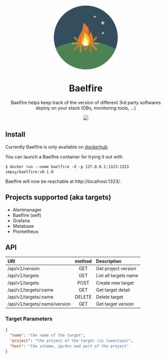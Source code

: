 <p align="center">
  <img src="./docs/logo.svg" height="200">
  <h1 align="center">Baelfire</h1>
  <p align="center">Baelfire helps keep track of the version of different 3rd party softwares deploy on your stack (DBs, monitoring tools, ...)<p>
  <p align="center">
    <a href="https://github.com/Impsy/baelfire/blob/master/LICENSE">
      <img src="https://img.shields.io/badge/License-Apache%202.0-g.svg" />
    </a>
  </p>
</p>

## Install

Currently Baelfire is only available on [dockerhub](https://hub.docker.com/r/impsy/baelfire)

You can launch a Baelfire container for trying it out with
```
$ docker run --name baelfire -d -p 127.0.0.1:1323:1323 impsy/baelfire:v0.1.0
```
Baelfire will now be reachable at http://localhost:1323/.


## Projects supported (aka targets)
- Alertmanager
- Baelfire (self)
- Grafana
- Metabase
- Prometheus


## API
| URI                           | method  | Description |
|:----                          |:-------:|:------------|
| /api/v1/version               | GET     | Get project version |
| /api/v1/targets               | GET     | List all targets name |
| /api/v1/targets               | POST    | Create new target |
| /api/v1/targets/:name         | GET     | Get target detail |
| /api/v1/targets/:name         | DELETE  | Delete target |
| /api/v1/targets/:name/version | GET     | Get target version |

### Target Parameters
```json
{
  "name": "the name of the target",
  "project": "the project of the target (in lowercase)",
  "host": "the scheme, ip/dns and port of the project"
}
```
